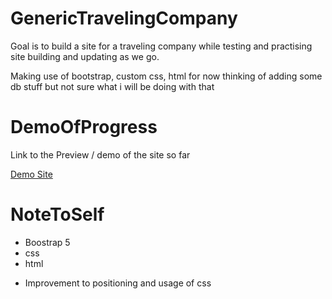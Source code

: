 # GenericTravelingCompany

Goal is to build a site for a traveling company while testing and practising site building and updating as we go.

Making use of bootstrap, custom css, html for now thinking of adding some db stuff but not sure what i will be doing with that

# DemoOfProgress 

Link to the Preview / demo of the site so far
<p><a href="https://ezmod66.github.io/GenericTravelingCompany/">Demo Site</a></p>


# NoteToSelf

<ul>
  <li>Boostrap 5</li>
  <li>css</li>
  <li>html</li>
  <li><p>Improvement to positioning and usage of css</p></li>
</ul>
